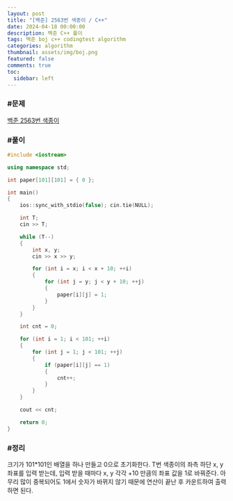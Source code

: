 ```yaml
---
layout: post
title: "[백준] 2563번 색종이 / C++"
date: 2024-04-18 00:00:00
description: 백준 C++ 풀이
tags: 백준 boj c++ codingtest algorithm
categories: algorithm
thumbnail: assets/img/boj.png
featured: false
comments: true
toc:
  sidebar: left
---
```


### #문제
[백준 2563번 색종이](https://www.acmicpc.net/problem/2563)

### #풀이
```c++
#include <iostream>

using namespace std;

int paper[101][101] = { 0 };

int main()
{
	ios::sync_with_stdio(false); cin.tie(NULL);

	int T;
	cin >> T;

	while (T--)
	{
		int x, y;
		cin >> x >> y;

		for (int i = x; i < x + 10; ++i)
		{
			for (int j = y; j < y + 10; ++j)
			{
				paper[i][j] = 1;
			}
		}
	}

	int cnt = 0;

	for (int i = 1; i < 101; ++i)
	{
		for (int j = 1; j < 101; ++j)
		{
			if (paper[i][j] == 1)
			{
				cnt++;
			}
		}
	}

	cout << cnt;

	return 0;
}
```

### #정리
크기가 101*101인 배열을 하나 만들고 0으로 초기화한다. T번 색종이의 좌측 하단 x, y 좌표를 입력 받는데, 입력 받을 때마다 x, y 각각 +10 만큼의 좌표 값을 1로 바꿔준다. 아무리 많이 중복되어도 1에서 숫자가 바뀌지 않기 때문에 연산이 끝난 후 카운트하여 출력하면 된다.
